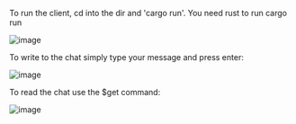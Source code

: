 To run the client, cd into the dir and 'cargo run'. You need rust to run cargo run

![image](https://github.com/user-attachments/assets/f6b97d89-61c4-438d-ade8-916d2e74df65)

To write to the chat simply type your message and press enter:

![image](https://github.com/user-attachments/assets/3e71bc43-7ff3-4064-8c2a-0049c6e96154)

To read the chat use the $get command:

![image](https://github.com/user-attachments/assets/a7e2b7a5-80eb-41a9-a10d-bb98c44d0f9a)
